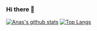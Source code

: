 ### Hi there 👋

<!--
**SaeedAnas/SaeedAnas** is a ✨ _special_ ✨ repository because its `README.md` (this file) appears on your GitHub profile.

Here are some ideas to get you started:

- 🔭 I’m currently working on ...
- 🌱 I’m currently learning ...
- 👯 I’m looking to collaborate on ...
- 🤔 I’m looking for help with ...
- 💬 Ask me about ...
- 📫 How to reach me: ...
- 😄 Pronouns: ...
- ⚡ Fun fact: ...
-->
[![Anas's github stats](https://github-readme-stats.vercel.app/api?username=SaeedAnas)](https://github.com/anuraghazra/github-readme-stats)
[![Top Langs](https://github-readme-stats.vercel.app/api/top-langs/?username=SaeedAnas&hide=java,javascript)](https://github.com/anuraghazra/github-readme-stats)
